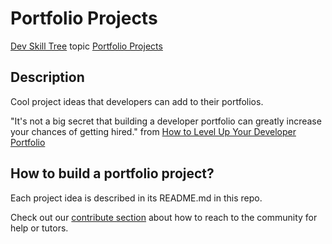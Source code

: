 # Portfolio Projects
[Dev Skill Tree](https://app.learney.me/maps/devskilltree) topic [Portfolio Projects](https://app.learney.me/maps/devskilltree?concept=18)

## Description
Cool project ideas that developers can add to their portfolios.

"It's not a big secret that building a developer portfolio can greatly increase your chances of getting hired." from [How to Level Up Your Developer Portfolio](https://www.freecodecamp.org/news/level-up-developer-portfolio/)

## How to build a portfolio project?
Each project idea is described in its README.md in this repo.

Check out our [contribute section](https://github.com/devskilltree/contribute) about how to reach to the community for help or tutors.
